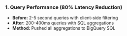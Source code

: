 ### 1. Query Performance (80% Latency Reduction)

- **Before:** 2-5 second queries with client-side filtering
- **After:** 200-400ms queries with SQL aggregations
- **Method:** Pushed all aggregations to BigQuery SQL
